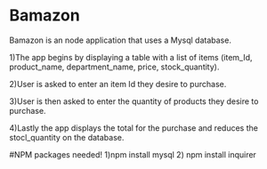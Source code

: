 # Bamazon

Bamazon is an node application that uses a Mysql database.

  1)The app begins by displaying a table with a list of items (item_Id, product_name, department_name, price, stock_quantity).
  
  2)User is asked to enter an item Id they desire to purchase.
  
  3)User is then asked to enter the quantity of products they desire to purchase.
  
  4)Lastly the app displays the total for the purchase and reduces the stocl_quantity on the database.
  
  #NPM packages needed!
  1)npm install mysql
  2) npm install inquirer
